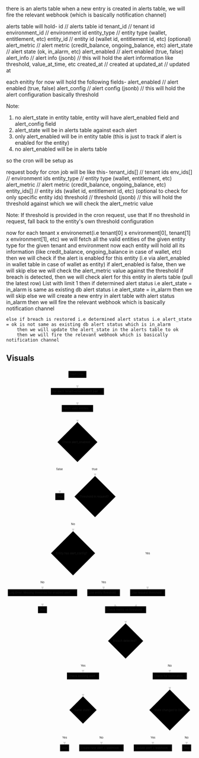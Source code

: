 there is an alerts table 
when a new entry is created in alerts table, we will fire the relevant webhook (which is basically notification channel)

alerts table will hold-
id  // alerts table id
tenant_id // tenant id
environment_id // environment id
entity_type // entity type (wallet, entitlement, etc)
entity_id // entity id (wallet id, entitlement id, etc) (optional)
alert_metric // alert metric (credit_balance, ongoing_balance, etc)
alert_state // alert state (ok, in_alarm, etc)
alert_enabled // alert enabled (true, false)
alert_info // alert info (jsonb) // this will hold the alert information like threshold, value_at_time, etc
created_at // created at
updated_at // updated at

each enitity for now will hold the following fields-
alert_enabled // alert enabled (true, false)
alert_config // alert config (jsonb) // this will hold the alert configuration basically  threshold

Note: 
1. no alert_state in entity table, entity will have alert_enabled field and alert_config field
2. alert_state will be in alerts table against each alert
3. only alert_enabled will be in entity table (this is just to track if alert is enabled for the entity)
4. no alert_enabled will be in alerts table

so the cron will be setup as 


request body for cron job will be like this-
tenant_ids[] // tenant ids
env_ids[] // environment ids
entity_type // entity type (wallet, entitlement, etc)
alert_metric // alert metric (credit_balance, ongoing_balance, etc)
entity_ids[] // entity ids (wallet id, entitlement id, etc) (optional to check for only specific entity ids)
threshold // threshold (jsonb) // this will hold the threshold against which we will check the alert_metric value

Note: If threshold is provided in the cron request, use that
If no threshold in request, fall back to the entity's own threshold configuration


now for each tenant x environemet(i.e tenant[0] x environment[0], tenant[1] x environment[1], etc)
we will fetch all the valid entities of the given entity type for the given tenant and environment
    now each entity will hold all its information (like credit_balance, ongoing_balance in case of wallet, etc)
    then we will check if the alert is enabled for this entity (i.e via alert_enabled in wallet table in case of wallet as entity)
    if alert_enabled is false, then we will skip
    else we will check the alert_metric value against the threshold
    if breach is detected, then we will check alert for this entity in alerts table (pull the latest row) List with limit 1
        then if determined alert status i.e alert_state = in_alarm is same as existing db alert status i.e alert_state = in_alarm
            then we will skip
        else we will create a new entry in alert table with alert status in_alarm
        then we will fire the relevant webhook which is basically notification channel

    else if breach is restored i.e determined alert status i.e alert_state = ok is not same as existing db alert status which is in_alarm
        then we will update the alert_state in the alerts table to ok
        then we will fire the relevant webhook which is basically notification channel


## Visuals

<svg aria-roledescription="flowchart-v2" role="graphics-document document" viewBox="-8 -8 916.435546875 1881.484375" style="max-width: 916.435546875px;" xmlns="http://www.w3.org/2000/svg" width="100%" id="mermaid-svg-1755879688791-epc79blsw"><style>#mermaid-svg-1755879688791-epc79blsw{font-family:"trebuchet ms",verdana,arial,sans-serif;font-size:16px;fill:rgba(204, 204, 204, 0.87);}#mermaid-svg-1755879688791-epc79blsw .error-icon{fill:#bf616a;}#mermaid-svg-1755879688791-epc79blsw .error-text{fill:#bf616a;stroke:#bf616a;}#mermaid-svg-1755879688791-epc79blsw .edge-thickness-normal{stroke-width:2px;}#mermaid-svg-1755879688791-epc79blsw .edge-thickness-thick{stroke-width:3.5px;}#mermaid-svg-1755879688791-epc79blsw .edge-pattern-solid{stroke-dasharray:0;}#mermaid-svg-1755879688791-epc79blsw .edge-pattern-dashed{stroke-dasharray:3;}#mermaid-svg-1755879688791-epc79blsw .edge-pattern-dotted{stroke-dasharray:2;}#mermaid-svg-1755879688791-epc79blsw .marker{fill:rgba(204, 204, 204, 0.87);stroke:rgba(204, 204, 204, 0.87);}#mermaid-svg-1755879688791-epc79blsw .marker.cross{stroke:rgba(204, 204, 204, 0.87);}#mermaid-svg-1755879688791-epc79blsw svg{font-family:"trebuchet ms",verdana,arial,sans-serif;font-size:16px;}#mermaid-svg-1755879688791-epc79blsw .label{font-family:"trebuchet ms",verdana,arial,sans-serif;color:rgba(204, 204, 204, 0.87);}#mermaid-svg-1755879688791-epc79blsw .cluster-label text{fill:#ffffff;}#mermaid-svg-1755879688791-epc79blsw .cluster-label span,#mermaid-svg-1755879688791-epc79blsw p{color:#ffffff;}#mermaid-svg-1755879688791-epc79blsw .label text,#mermaid-svg-1755879688791-epc79blsw span,#mermaid-svg-1755879688791-epc79blsw p{fill:rgba(204, 204, 204, 0.87);color:rgba(204, 204, 204, 0.87);}#mermaid-svg-1755879688791-epc79blsw .node rect,#mermaid-svg-1755879688791-epc79blsw .node circle,#mermaid-svg-1755879688791-epc79blsw .node ellipse,#mermaid-svg-1755879688791-epc79blsw .node polygon,#mermaid-svg-1755879688791-epc79blsw .node path{fill:#1a1a1a;stroke:#2a2a2a;stroke-width:1px;}#mermaid-svg-1755879688791-epc79blsw .flowchart-label text{text-anchor:middle;}#mermaid-svg-1755879688791-epc79blsw .node .label{text-align:center;}#mermaid-svg-1755879688791-epc79blsw .node.clickable{cursor:pointer;}#mermaid-svg-1755879688791-epc79blsw .arrowheadPath{fill:#e5e5e5;}#mermaid-svg-1755879688791-epc79blsw .edgePath .path{stroke:rgba(204, 204, 204, 0.87);stroke-width:2.0px;}#mermaid-svg-1755879688791-epc79blsw .flowchart-link{stroke:rgba(204, 204, 204, 0.87);fill:none;}#mermaid-svg-1755879688791-epc79blsw .edgeLabel{background-color:#1a1a1a99;text-align:center;}#mermaid-svg-1755879688791-epc79blsw .edgeLabel rect{opacity:0.5;background-color:#1a1a1a99;fill:#1a1a1a99;}#mermaid-svg-1755879688791-epc79blsw .labelBkg{background-color:rgba(26, 26, 26, 0.5);}#mermaid-svg-1755879688791-epc79blsw .cluster rect{fill:rgba(64, 64, 64, 0.47);stroke:#30373a;stroke-width:1px;}#mermaid-svg-1755879688791-epc79blsw .cluster text{fill:#ffffff;}#mermaid-svg-1755879688791-epc79blsw .cluster span,#mermaid-svg-1755879688791-epc79blsw p{color:#ffffff;}#mermaid-svg-1755879688791-epc79blsw div.mermaidTooltip{position:absolute;text-align:center;max-width:200px;padding:2px;font-family:"trebuchet ms",verdana,arial,sans-serif;font-size:12px;background:#88c0d0;border:1px solid #30373a;border-radius:2px;pointer-events:none;z-index:100;}#mermaid-svg-1755879688791-epc79blsw .flowchartTitleText{text-anchor:middle;font-size:18px;fill:rgba(204, 204, 204, 0.87);}#mermaid-svg-1755879688791-epc79blsw :root{--mermaid-font-family:"trebuchet ms",verdana,arial,sans-serif;}</style><g><marker orient="auto" markerHeight="12" markerWidth="12" markerUnits="userSpaceOnUse" refY="5" refX="6" viewBox="0 0 10 10" class="marker flowchart" id="mermaid-svg-1755879688791-epc79blsw_flowchart-pointEnd"><path style="stroke-width: 1; stroke-dasharray: 1, 0;" class="arrowMarkerPath" d="M 0 0 L 10 5 L 0 10 z"/></marker><marker orient="auto" markerHeight="12" markerWidth="12" markerUnits="userSpaceOnUse" refY="5" refX="4.5" viewBox="0 0 10 10" class="marker flowchart" id="mermaid-svg-1755879688791-epc79blsw_flowchart-pointStart"><path style="stroke-width: 1; stroke-dasharray: 1, 0;" class="arrowMarkerPath" d="M 0 5 L 10 10 L 10 0 z"/></marker><marker orient="auto" markerHeight="11" markerWidth="11" markerUnits="userSpaceOnUse" refY="5" refX="11" viewBox="0 0 10 10" class="marker flowchart" id="mermaid-svg-1755879688791-epc79blsw_flowchart-circleEnd"><circle style="stroke-width: 1; stroke-dasharray: 1, 0;" class="arrowMarkerPath" r="5" cy="5" cx="5"/></marker><marker orient="auto" markerHeight="11" markerWidth="11" markerUnits="userSpaceOnUse" refY="5" refX="-1" viewBox="0 0 10 10" class="marker flowchart" id="mermaid-svg-1755879688791-epc79blsw_flowchart-circleStart"><circle style="stroke-width: 1; stroke-dasharray: 1, 0;" class="arrowMarkerPath" r="5" cy="5" cx="5"/></marker><marker orient="auto" markerHeight="11" markerWidth="11" markerUnits="userSpaceOnUse" refY="5.2" refX="12" viewBox="0 0 11 11" class="marker cross flowchart" id="mermaid-svg-1755879688791-epc79blsw_flowchart-crossEnd"><path style="stroke-width: 2; stroke-dasharray: 1, 0;" class="arrowMarkerPath" d="M 1,1 l 9,9 M 10,1 l -9,9"/></marker><marker orient="auto" markerHeight="11" markerWidth="11" markerUnits="userSpaceOnUse" refY="5.2" refX="-1" viewBox="0 0 11 11" class="marker cross flowchart" id="mermaid-svg-1755879688791-epc79blsw_flowchart-crossStart"><path style="stroke-width: 2; stroke-dasharray: 1, 0;" class="arrowMarkerPath" d="M 1,1 l 9,9 M 10,1 l -9,9"/></marker><g class="root"><g class="clusters"/><g class="edgePaths"><path marker-end="url(#mermaid-svg-1755879688791-epc79blsw_flowchart-pointEnd)" style="fill:none;" class="edge-thickness-normal edge-pattern-solid flowchart-link LS-A LE-B" id="L-A-B-0" d="M341.787,33.5L341.787,37.667C341.787,41.833,341.787,50.167,341.787,57.617C341.787,65.067,341.787,71.633,341.787,74.917L341.787,78.2"/><path marker-end="url(#mermaid-svg-1755879688791-epc79blsw_flowchart-pointEnd)" style="fill:none;" class="edge-thickness-normal edge-pattern-solid flowchart-link LS-B LE-C" id="L-B-C-0" d="M341.787,117L341.787,121.167C341.787,125.333,341.787,133.667,341.787,141.117C341.787,148.567,341.787,155.133,341.787,158.417L341.787,161.7"/><path marker-end="url(#mermaid-svg-1755879688791-epc79blsw_flowchart-pointEnd)" style="fill:none;" class="edge-thickness-normal edge-pattern-solid flowchart-link LS-C LE-D" id="L-C-D-0" d="M341.787,200.5L341.787,204.667C341.787,208.833,341.787,217.167,341.853,224.7C341.919,232.234,342.051,238.967,342.117,242.334L342.183,245.701"/><path marker-end="url(#mermaid-svg-1755879688791-epc79blsw_flowchart-pointEnd)" style="fill:none;" class="edge-thickness-normal edge-pattern-solid flowchart-link LS-D LE-E" id="L-D-E-0" d="M303.493,408.511L295.454,420.602C287.414,432.692,271.335,456.873,263.295,487.821C255.256,518.768,255.256,556.482,255.256,575.339L255.256,594.196"/><path marker-end="url(#mermaid-svg-1755879688791-epc79blsw_flowchart-pointEnd)" style="fill:none;" class="edge-thickness-normal edge-pattern-solid flowchart-link LS-D LE-F" id="L-D-F-0" d="M381.081,408.511L388.954,420.602C396.827,432.692,412.573,456.873,420.516,473.872C428.46,490.872,428.601,500.688,428.671,505.597L428.742,510.505"/><path marker-end="url(#mermaid-svg-1755879688791-epc79blsw_flowchart-pointEnd)" style="fill:none;" class="edge-thickness-normal edge-pattern-solid flowchart-link LS-F LE-G" id="L-F-G-0" d="M495.069,651.437L526.973,668.104C558.878,684.771,622.687,718.104,654.592,758.534C686.496,798.964,686.496,846.49,686.496,894.016C686.496,941.542,686.496,989.068,686.496,1017.656C686.496,1046.244,686.496,1055.894,686.496,1060.719L686.496,1065.544"/><path marker-end="url(#mermaid-svg-1755879688791-epc79blsw_flowchart-pointEnd)" style="fill:none;" class="edge-thickness-normal edge-pattern-solid flowchart-link LS-F LE-H" id="L-F-H-0" d="M383.983,672.852L373.367,685.95C362.75,699.047,341.518,725.242,330.972,743.248C320.426,761.254,320.568,771.071,320.638,775.98L320.709,780.888"/><path marker-end="url(#mermaid-svg-1755879688791-epc79blsw_flowchart-pointEnd)" style="fill:none;" class="edge-thickness-normal edge-pattern-solid flowchart-link LS-H LE-I" id="L-H-I-0" d="M265.221,947.28L249.374,962.165C233.528,977.051,201.834,1006.822,185.987,1026.533C170.141,1046.244,170.141,1055.894,170.141,1060.719L170.141,1065.544"/><path marker-end="url(#mermaid-svg-1755879688791-epc79blsw_flowchart-pointEnd)" style="fill:none;" class="edge-thickness-normal edge-pattern-solid flowchart-link LS-I LE-J" id="L-I-J-0" d="M170.141,1104.344L170.141,1108.51C170.141,1112.677,170.141,1121.01,170.141,1128.46C170.141,1135.91,170.141,1142.477,170.141,1145.76L170.141,1149.044"/><path marker-end="url(#mermaid-svg-1755879688791-epc79blsw_flowchart-pointEnd)" style="fill:none;" class="edge-thickness-normal edge-pattern-solid flowchart-link LS-H LE-K" id="L-H-K-0" d="M376.349,947.28L392.029,962.165C407.709,977.051,439.07,1006.822,454.75,1026.533C470.43,1046.244,470.43,1055.894,470.43,1060.719L470.43,1065.544"/><path marker-end="url(#mermaid-svg-1755879688791-epc79blsw_flowchart-pointEnd)" style="fill:none;" class="edge-thickness-normal edge-pattern-solid flowchart-link LS-G LE-L" id="L-G-L-0" d="M686.496,1104.344L686.496,1108.51C686.496,1112.677,686.496,1121.01,676.538,1129.025C666.58,1137.04,646.665,1144.737,636.707,1148.585L626.749,1152.433"/><path marker-end="url(#mermaid-svg-1755879688791-epc79blsw_flowchart-pointEnd)" style="fill:none;" class="edge-thickness-normal edge-pattern-solid flowchart-link LS-K LE-L" id="L-K-L-0" d="M470.43,1104.344L470.43,1108.51C470.43,1112.677,470.43,1121.01,480.387,1129.025C490.345,1137.04,510.261,1144.737,520.219,1148.585L530.177,1152.433"/><path marker-end="url(#mermaid-svg-1755879688791-epc79blsw_flowchart-pointEnd)" style="fill:none;" class="edge-thickness-normal edge-pattern-solid flowchart-link LS-L LE-M" id="L-L-M-0" d="M578.463,1187.844L578.463,1192.01C578.463,1196.177,578.463,1204.51,578.529,1212.044C578.595,1219.577,578.727,1226.311,578.793,1229.678L578.859,1233.045"/><path marker-end="url(#mermaid-svg-1755879688791-epc79blsw_flowchart-pointEnd)" style="fill:none;" class="edge-thickness-normal edge-pattern-solid flowchart-link LS-M LE-N" id="L-M-N-0" d="M524.137,1356.401L498.309,1371.163C472.481,1385.926,420.824,1415.451,394.996,1435.039C369.168,1454.627,369.168,1464.277,369.168,1469.102L369.168,1473.927"/><path marker-end="url(#mermaid-svg-1755879688791-epc79blsw_flowchart-pointEnd)" style="fill:none;" class="edge-thickness-normal edge-pattern-solid flowchart-link LS-M LE-O" id="L-M-O-0" d="M634.503,1355.687L661.317,1370.568C688.13,1385.45,741.757,1415.213,768.571,1434.92C795.385,1454.627,795.385,1464.277,795.385,1469.102L795.385,1473.927"/><path marker-end="url(#mermaid-svg-1755879688791-epc79blsw_flowchart-pointEnd)" style="fill:none;" class="edge-thickness-normal edge-pattern-solid flowchart-link LS-N LE-P" id="L-N-P-0" d="M369.168,1512.727L369.168,1516.893C369.168,1521.06,369.168,1529.393,369.244,1542.523C369.32,1555.653,369.471,1573.579,369.547,1582.542L369.623,1591.505"/><path marker-end="url(#mermaid-svg-1755879688791-epc79blsw_flowchart-pointEnd)" style="fill:none;" class="edge-thickness-normal edge-pattern-solid flowchart-link LS-P LE-Q" id="L-P-Q-0" d="M342.805,1703.543L332.106,1719.241C321.407,1734.94,300.009,1766.337,289.31,1786.861C278.611,1807.384,278.611,1817.034,278.611,1821.859L278.611,1826.684"/><path marker-end="url(#mermaid-svg-1755879688791-epc79blsw_flowchart-pointEnd)" style="fill:none;" class="edge-thickness-normal edge-pattern-solid flowchart-link LS-P LE-R" id="L-P-R-0" d="M396.531,1703.543L407.064,1719.241C417.596,1734.94,438.66,1766.337,449.192,1786.861C459.725,1807.384,459.725,1817.034,459.725,1821.859L459.725,1826.684"/><path marker-end="url(#mermaid-svg-1755879688791-epc79blsw_flowchart-pointEnd)" style="fill:none;" class="edge-thickness-normal edge-pattern-solid flowchart-link LS-O LE-S" id="L-O-S-0" d="M795.385,1512.727L795.385,1516.893C795.385,1521.06,795.385,1529.393,795.451,1536.927C795.517,1544.46,795.649,1551.194,795.715,1554.561L795.781,1557.928"/><path marker-end="url(#mermaid-svg-1755879688791-epc79blsw_flowchart-pointEnd)" style="fill:none;" class="edge-thickness-normal edge-pattern-solid flowchart-link LS-S LE-T" id="L-S-T-0" d="M757.622,1725.722L750.094,1737.724C742.566,1749.726,727.511,1773.73,719.983,1790.557C712.455,1807.384,712.455,1817.034,712.455,1821.859L712.455,1826.684"/><path marker-end="url(#mermaid-svg-1755879688791-epc79blsw_flowchart-pointEnd)" style="fill:none;" class="edge-thickness-normal edge-pattern-solid flowchart-link LS-S LE-U" id="L-S-U-0" d="M834.148,1725.722L841.509,1737.724C848.87,1749.726,863.592,1773.73,870.953,1790.557C878.314,1807.384,878.314,1817.034,878.314,1821.859L878.314,1826.684"/></g><g class="edgeLabels"><g class="edgeLabel"><g transform="translate(0, 0)" class="label"><foreignObject height="0" width="0"><div style="display: inline-block; white-space: nowrap;" xmlns="http://www.w3.org/1999/xhtml"><span class="edgeLabel"></span></div></foreignObject></g></g><g class="edgeLabel"><g transform="translate(0, 0)" class="label"><foreignObject height="0" width="0"><div style="display: inline-block; white-space: nowrap;" xmlns="http://www.w3.org/1999/xhtml"><span class="edgeLabel"></span></div></foreignObject></g></g><g class="edgeLabel"><g transform="translate(0, 0)" class="label"><foreignObject height="0" width="0"><div style="display: inline-block; white-space: nowrap;" xmlns="http://www.w3.org/1999/xhtml"><span class="edgeLabel"></span></div></foreignObject></g></g><g transform="translate(255.255859375, 481.0546875)" class="edgeLabel"><g transform="translate(-17.12109375, -9.25)" class="label"><foreignObject height="18.5" width="34.2421875"><div style="display: inline-block; white-space: nowrap;" xmlns="http://www.w3.org/1999/xhtml"><span class="edgeLabel">false</span></div></foreignObject></g></g><g transform="translate(428.318359375, 481.0546875)" class="edgeLabel"><g transform="translate(-15.015625, -9.25)" class="label"><foreignObject height="18.5" width="30.03125"><div style="display: inline-block; white-space: nowrap;" xmlns="http://www.w3.org/1999/xhtml"><span class="edgeLabel">true</span></div></foreignObject></g></g><g transform="translate(686.49609375, 894.015625)" class="edgeLabel"><g transform="translate(-11.32421875, -9.25)" class="label"><foreignObject height="18.5" width="22.6484375"><div style="display: inline-block; white-space: nowrap;" xmlns="http://www.w3.org/1999/xhtml"><span class="edgeLabel">Yes</span></div></foreignObject></g></g><g transform="translate(320.28515625, 751.4375)" class="edgeLabel"><g transform="translate(-9.3984375, -9.25)" class="label"><foreignObject height="18.5" width="18.796875"><div style="display: inline-block; white-space: nowrap;" xmlns="http://www.w3.org/1999/xhtml"><span class="edgeLabel">No</span></div></foreignObject></g></g><g transform="translate(170.140625, 1036.59375)" class="edgeLabel"><g transform="translate(-9.3984375, -9.25)" class="label"><foreignObject height="18.5" width="18.796875"><div style="display: inline-block; white-space: nowrap;" xmlns="http://www.w3.org/1999/xhtml"><span class="edgeLabel">No</span></div></foreignObject></g></g><g class="edgeLabel"><g transform="translate(0, 0)" class="label"><foreignObject height="0" width="0"><div style="display: inline-block; white-space: nowrap;" xmlns="http://www.w3.org/1999/xhtml"><span class="edgeLabel"></span></div></foreignObject></g></g><g transform="translate(470.4296875, 1036.59375)" class="edgeLabel"><g transform="translate(-11.32421875, -9.25)" class="label"><foreignObject height="18.5" width="22.6484375"><div style="display: inline-block; white-space: nowrap;" xmlns="http://www.w3.org/1999/xhtml"><span class="edgeLabel">Yes</span></div></foreignObject></g></g><g class="edgeLabel"><g transform="translate(0, 0)" class="label"><foreignObject height="0" width="0"><div style="display: inline-block; white-space: nowrap;" xmlns="http://www.w3.org/1999/xhtml"><span class="edgeLabel"></span></div></foreignObject></g></g><g class="edgeLabel"><g transform="translate(0, 0)" class="label"><foreignObject height="0" width="0"><div style="display: inline-block; white-space: nowrap;" xmlns="http://www.w3.org/1999/xhtml"><span class="edgeLabel"></span></div></foreignObject></g></g><g class="edgeLabel"><g transform="translate(0, 0)" class="label"><foreignObject height="0" width="0"><div style="display: inline-block; white-space: nowrap;" xmlns="http://www.w3.org/1999/xhtml"><span class="edgeLabel"></span></div></foreignObject></g></g><g transform="translate(369.16796875, 1444.9765625)" class="edgeLabel"><g transform="translate(-11.32421875, -9.25)" class="label"><foreignObject height="18.5" width="22.6484375"><div style="display: inline-block; white-space: nowrap;" xmlns="http://www.w3.org/1999/xhtml"><span class="edgeLabel">Yes</span></div></foreignObject></g></g><g transform="translate(795.384765625, 1444.9765625)" class="edgeLabel"><g transform="translate(-9.3984375, -9.25)" class="label"><foreignObject height="18.5" width="18.796875"><div style="display: inline-block; white-space: nowrap;" xmlns="http://www.w3.org/1999/xhtml"><span class="edgeLabel">No</span></div></foreignObject></g></g><g class="edgeLabel"><g transform="translate(0, 0)" class="label"><foreignObject height="0" width="0"><div style="display: inline-block; white-space: nowrap;" xmlns="http://www.w3.org/1999/xhtml"><span class="edgeLabel"></span></div></foreignObject></g></g><g transform="translate(278.611328125, 1797.734375)" class="edgeLabel"><g transform="translate(-11.32421875, -9.25)" class="label"><foreignObject height="18.5" width="22.6484375"><div style="display: inline-block; white-space: nowrap;" xmlns="http://www.w3.org/1999/xhtml"><span class="edgeLabel">Yes</span></div></foreignObject></g></g><g transform="translate(459.724609375, 1797.734375)" class="edgeLabel"><g transform="translate(-9.3984375, -9.25)" class="label"><foreignObject height="18.5" width="18.796875"><div style="display: inline-block; white-space: nowrap;" xmlns="http://www.w3.org/1999/xhtml"><span class="edgeLabel">No</span></div></foreignObject></g></g><g class="edgeLabel"><g transform="translate(0, 0)" class="label"><foreignObject height="0" width="0"><div style="display: inline-block; white-space: nowrap;" xmlns="http://www.w3.org/1999/xhtml"><span class="edgeLabel"></span></div></foreignObject></g></g><g transform="translate(712.455078125, 1797.734375)" class="edgeLabel"><g transform="translate(-11.32421875, -9.25)" class="label"><foreignObject height="18.5" width="22.6484375"><div style="display: inline-block; white-space: nowrap;" xmlns="http://www.w3.org/1999/xhtml"><span class="edgeLabel">Yes</span></div></foreignObject></g></g><g transform="translate(878.314453125, 1797.734375)" class="edgeLabel"><g transform="translate(-9.3984375, -9.25)" class="label"><foreignObject height="18.5" width="18.796875"><div style="display: inline-block; white-space: nowrap;" xmlns="http://www.w3.org/1999/xhtml"><span class="edgeLabel">No</span></div></foreignObject></g></g></g><g class="nodes"><g transform="translate(341.787109375, 16.75)" id="flowchart-A-344" class="node default default flowchart-label"><rect height="33.5" width="87.9453125" y="-16.75" x="-43.97265625" ry="0" rx="0" style="" class="basic label-container"/><g transform="translate(-36.47265625, -9.25)" style="" class="label"><rect/><foreignObject height="18.5" width="72.9453125"><div style="display: inline-block; white-space: nowrap;" xmlns="http://www.w3.org/1999/xhtml"><span class="nodeLabel">Start Cron</span></div></foreignObject></g></g><g transform="translate(341.787109375, 100.25)" id="flowchart-B-345" class="node default default flowchart-label"><rect height="33.5" width="260.765625" y="-16.75" x="-130.3828125" ry="0" rx="0" style="" class="basic label-container"/><g transform="translate(-122.8828125, -9.25)" style="" class="label"><rect/><foreignObject height="18.5" width="245.765625"><div style="display: inline-block; white-space: nowrap;" xmlns="http://www.w3.org/1999/xhtml"><span class="nodeLabel">For each tenant×environment pair</span></div></foreignObject></g></g><g transform="translate(341.787109375, 183.75)" id="flowchart-C-347" class="node default default flowchart-label"><rect height="33.5" width="153.6953125" y="-16.75" x="-76.84765625" ry="0" rx="0" style="" class="basic label-container"/><g transform="translate(-69.34765625, -9.25)" style="" class="label"><rect/><foreignObject height="18.5" width="138.6953125"><div style="display: inline-block; white-space: nowrap;" xmlns="http://www.w3.org/1999/xhtml"><span class="nodeLabel">Fetch valid entities</span></div></foreignObject></g></g><g transform="translate(341.787109375, 348.65234375)" id="flowchart-D-349" class="node default default flowchart-label"><polygon style="" transform="translate(-98.15234375,98.15234375)" class="label-container" points="98.15234375,0 196.3046875,-98.15234375 98.15234375,-196.3046875 0,-98.15234375"/><g transform="translate(-73.90234375, -9.25)" style="" class="label"><rect/><foreignObject height="18.5" width="147.8046875"><div style="display: inline-block; white-space: nowrap;" xmlns="http://www.w3.org/1999/xhtml"><span class="nodeLabel">Check alert_enabled</span></div></foreignObject></g></g><g transform="translate(255.255859375, 616.24609375)" id="flowchart-E-351" class="node default default flowchart-label"><rect height="33.5" width="44.2421875" y="-16.75" x="-22.12109375" ry="0" rx="0" style="" class="basic label-container"/><g transform="translate(-14.62109375, -9.25)" style="" class="label"><rect/><foreignObject height="18.5" width="29.2421875"><div style="display: inline-block; white-space: nowrap;" xmlns="http://www.w3.org/1999/xhtml"><span class="nodeLabel">Skip</span></div></foreignObject></g></g><g transform="translate(428.318359375, 616.24609375)" id="flowchart-F-353" class="node default default flowchart-label"><polygon style="" transform="translate(-100.94140625,100.94140625)" class="label-container" points="100.94140625,0 201.8828125,-100.94140625 100.94140625,-201.8828125 0,-100.94140625"/><g transform="translate(-76.69140625, -9.25)" style="" class="label"><rect/><foreignObject height="18.5" width="153.3828125"><div style="display: inline-block; white-space: nowrap;" xmlns="http://www.w3.org/1999/xhtml"><span class="nodeLabel">Threshold in request?</span></div></foreignObject></g></g><g transform="translate(686.49609375, 1087.59375)" id="flowchart-G-355" class="node default default flowchart-label"><rect height="33.5" width="171.8359375" y="-16.75" x="-85.91796875" ry="0" rx="0" style="" class="basic label-container"/><g transform="translate(-78.41796875, -9.25)" style="" class="label"><rect/><foreignObject height="18.5" width="156.8359375"><div style="display: inline-block; white-space: nowrap;" xmlns="http://www.w3.org/1999/xhtml"><span class="nodeLabel">Use request threshold</span></div></foreignObject></g></g><g transform="translate(320.28515625, 894.015625)" id="flowchart-H-357" class="node default default flowchart-label"><polygon style="" transform="translate(-108.328125,108.328125)" class="label-container" points="108.328125,0 216.65625,-108.328125 108.328125,-216.65625 0,-108.328125"/><g transform="translate(-84.078125, -9.25)" style="" class="label"><rect/><foreignObject height="18.5" width="168.15625"><div style="display: inline-block; white-space: nowrap;" xmlns="http://www.w3.org/1999/xhtml"><span class="nodeLabel">Entity has alert_config?</span></div></foreignObject></g></g><g transform="translate(170.140625, 1087.59375)" id="flowchart-I-359" class="node default default flowchart-label"><rect height="33.5" width="340.28125" y="-16.75" x="-170.140625" ry="0" rx="0" style="" class="basic label-container"/><g transform="translate(-162.640625, -9.25)" style="" class="label"><rect/><foreignObject height="18.5" width="325.28125"><div style="display: inline-block; white-space: nowrap;" xmlns="http://www.w3.org/1999/xhtml"><span class="nodeLabel">Log Error: Missing threshold for enabled alert</span></div></foreignObject></g></g><g transform="translate(170.140625, 1171.09375)" id="flowchart-J-361" class="node default default flowchart-label"><rect height="33.5" width="44.2421875" y="-16.75" x="-22.12109375" ry="0" rx="0" style="" class="basic label-container"/><g transform="translate(-14.62109375, -9.25)" style="" class="label"><rect/><foreignObject height="18.5" width="29.2421875"><div style="display: inline-block; white-space: nowrap;" xmlns="http://www.w3.org/1999/xhtml"><span class="nodeLabel">Skip</span></div></foreignObject></g></g><g transform="translate(470.4296875, 1087.59375)" id="flowchart-K-363" class="node default default flowchart-label"><rect height="33.5" width="160.296875" y="-16.75" x="-80.1484375" ry="0" rx="0" style="" class="basic label-container"/><g transform="translate(-72.6484375, -9.25)" style="" class="label"><rect/><foreignObject height="18.5" width="145.296875"><div style="display: inline-block; white-space: nowrap;" xmlns="http://www.w3.org/1999/xhtml"><span class="nodeLabel">Use entity threshold</span></div></foreignObject></g></g><g transform="translate(578.462890625, 1171.09375)" id="flowchart-L-365" class="node default default flowchart-label"><rect height="33.5" width="201.328125" y="-16.75" x="-100.6640625" ry="0" rx="0" style="" class="basic label-container"/><g transform="translate(-93.1640625, -9.25)" style="" class="label"><rect/><foreignObject height="18.5" width="186.328125"><div style="display: inline-block; white-space: nowrap;" xmlns="http://www.w3.org/1999/xhtml"><span class="nodeLabel">Check metric vs threshold</span></div></foreignObject></g></g><g transform="translate(578.462890625, 1324.28515625)" id="flowchart-M-369" class="node default default flowchart-label"><polygon style="" transform="translate(-86.44140625,86.44140625)" class="label-container" points="86.44140625,0 172.8828125,-86.44140625 86.44140625,-172.8828125 0,-86.44140625"/><g transform="translate(-62.19140625, -9.25)" style="" class="label"><rect/><foreignObject height="18.5" width="124.3828125"><div style="display: inline-block; white-space: nowrap;" xmlns="http://www.w3.org/1999/xhtml"><span class="nodeLabel">Breach detected?</span></div></foreignObject></g></g><g transform="translate(369.16796875, 1495.9765625)" id="flowchart-N-371" class="node default default flowchart-label"><rect height="33.5" width="157.546875" y="-16.75" x="-78.7734375" ry="0" rx="0" style="" class="basic label-container"/><g transform="translate(-71.2734375, -9.25)" style="" class="label"><rect/><foreignObject height="18.5" width="142.546875"><div style="display: inline-block; white-space: nowrap;" xmlns="http://www.w3.org/1999/xhtml"><span class="nodeLabel">Check existing alert</span></div></foreignObject></g></g><g transform="translate(795.384765625, 1495.9765625)" id="flowchart-O-373" class="node default default flowchart-label"><rect height="33.5" width="167.6015625" y="-16.75" x="-83.80078125" ry="0" rx="0" style="" class="basic label-container"/><g transform="translate(-76.30078125, -9.25)" style="" class="label"><rect/><foreignObject height="18.5" width="152.6015625"><div style="display: inline-block; white-space: nowrap;" xmlns="http://www.w3.org/1999/xhtml"><span class="nodeLabel">Check for restoration</span></div></foreignObject></g></g><g transform="translate(369.16796875, 1663.10546875)" id="flowchart-P-375" class="node default default flowchart-label"><polygon style="" transform="translate(-66.80078125,66.80078125)" class="label-container" points="66.80078125,0 133.6015625,-66.80078125 66.80078125,-133.6015625 0,-66.80078125"/><g transform="translate(-42.55078125, -9.25)" style="" class="label"><rect/><foreignObject height="18.5" width="85.1015625"><div style="display: inline-block; white-space: nowrap;" xmlns="http://www.w3.org/1999/xhtml"><span class="nodeLabel">Same state?</span></div></foreignObject></g></g><g transform="translate(278.611328125, 1848.734375)" id="flowchart-Q-377" class="node default default flowchart-label"><rect height="33.5" width="44.2421875" y="-16.75" x="-22.12109375" ry="0" rx="0" style="" class="basic label-container"/><g transform="translate(-14.62109375, -9.25)" style="" class="label"><rect/><foreignObject height="18.5" width="29.2421875"><div style="display: inline-block; white-space: nowrap;" xmlns="http://www.w3.org/1999/xhtml"><span class="nodeLabel">Skip</span></div></foreignObject></g></g><g transform="translate(459.724609375, 1848.734375)" id="flowchart-R-379" class="node default default flowchart-label"><rect height="33.5" width="217.984375" y="-16.75" x="-108.9921875" ry="0" rx="0" style="" class="basic label-container"/><g transform="translate(-101.4921875, -9.25)" style="" class="label"><rect/><foreignObject height="18.5" width="202.984375"><div style="display: inline-block; white-space: nowrap;" xmlns="http://www.w3.org/1999/xhtml"><span class="nodeLabel">Create new alert + webhook</span></div></foreignObject></g></g><g transform="translate(795.384765625, 1663.10546875)" id="flowchart-S-381" class="node default default flowchart-label"><polygon style="" transform="translate(-100.37890625,100.37890625)" class="label-container" points="100.37890625,0 200.7578125,-100.37890625 100.37890625,-200.7578125 0,-100.37890625"/><g transform="translate(-76.12890625, -9.25)" style="" class="label"><rect/><foreignObject height="18.5" width="152.2578125"><div style="display: inline-block; white-space: nowrap;" xmlns="http://www.w3.org/1999/xhtml"><span class="nodeLabel">State changed to OK?</span></div></foreignObject></g></g><g transform="translate(712.455078125, 1848.734375)" id="flowchart-T-383" class="node default default flowchart-label"><rect height="33.5" width="187.4765625" y="-16.75" x="-93.73828125" ry="0" rx="0" style="" class="basic label-container"/><g transform="translate(-86.23828125, -9.25)" style="" class="label"><rect/><foreignObject height="18.5" width="172.4765625"><div style="display: inline-block; white-space: nowrap;" xmlns="http://www.w3.org/1999/xhtml"><span class="nodeLabel">Update alert + webhook</span></div></foreignObject></g></g><g transform="translate(878.314453125, 1848.734375)" id="flowchart-U-385" class="node default default flowchart-label"><rect height="33.5" width="44.2421875" y="-16.75" x="-22.12109375" ry="0" rx="0" style="" class="basic label-container"/><g transform="translate(-14.62109375, -9.25)" style="" class="label"><rect/><foreignObject height="18.5" width="29.2421875"><div style="display: inline-block; white-space: nowrap;" xmlns="http://www.w3.org/1999/xhtml"><span class="nodeLabel">Skip</span></div></foreignObject></g></g></g></g></g></svg>
